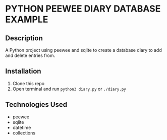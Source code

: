 # PYTHON PEEWEE DIARY DATABASE EXAMPLE

## Description

A Python project using peewee and sqlite to create a database diary to add and delete entries from.

## Installation

1. Clone this repo
2. Open terminal and run ```python3 diary.py``` or ```./diary.py```

## Technologies Used

- peewee
- sqlite
- datetime
- collections

